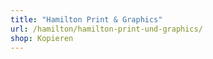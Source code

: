 ```yaml
---
title: "Hamilton Print & Graphics"
url: /hamilton/hamilton-print-und-graphics/
shop: Kopieren
---
```

